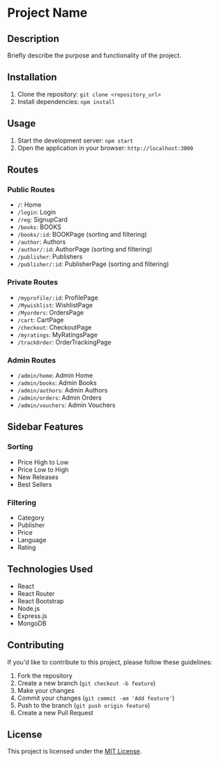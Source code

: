 # Project Name

## Description

Briefly describe the purpose and functionality of the project.

## Installation

1. Clone the repository: `git clone <repository_url>`
2. Install dependencies: `npm install`

## Usage

1. Start the development server: `npm start`
2. Open the application in your browser: `http://localhost:3000`

## Routes

### Public Routes

- `/`: Home
- `/login`: Login
- `/reg`: SignupCard
- `/books`: BOOKS
- `/books/:id`: BOOKPage (sorting and filtering)
- `/author`: Authors
- `/author/:id`: AuthorPage (sorting and filtering)
- `/publisher`: Publishers
- `/publisher/:id`: PublisherPage (sorting and filtering)

### Private Routes

- `/myprofile/:id`: ProfilePage
- `/Mywishlist`: WishlistPage
- `/Myorders`: OrdersPage
- `/cart`: CartPage
- `/checkout`: CheckoutPage
- `/myratings`: MyRatingsPage
- `/trackOrder`: OrderTrackingPage

### Admin Routes

- `/admin/home`: Admin Home
- `/admin/books`: Admin Books
- `/admin/authors`: Admin Authors
- `/admin/orders`: Admin Orders
- `/admin/vouchers`: Admin Vouchers

## Sidebar Features

### Sorting

- Price High to Low
- Price Low to High
- New Releases
- Best Sellers

### Filtering

- Category
- Publisher
- Price
- Language
- Rating

## Technologies Used

- React
- React Router
- React Bootstrap
- Node.js
- Express.js
- MongoDB

## Contributing

If you'd like to contribute to this project, please follow these guidelines:
1. Fork the repository
2. Create a new branch (`git checkout -b feature`)
3. Make your changes
4. Commit your changes (`git commit -am 'Add feature'`)
5. Push to the branch (`git push origin feature`)
6. Create a new Pull Request

## License

This project is licensed under the [MIT License](LICENSE).

